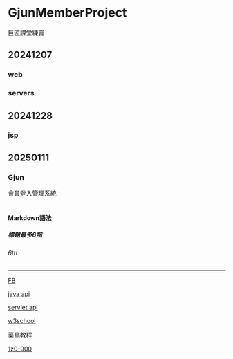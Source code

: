 # GjunMemberProject
巨匠課堂練習
## 20241207
### web
### servers
## 20241228
### jsp
## 20250111
### Gjun
會員登入管理系統<br><br>
#### Markdown語法<br>
##### 標題最多6階
###### 6th
<hr>

[FB](https://www.facebook.com/groups/3131636210312818)

[java api](https://docs.oracle.com/javase/8/docs/api/)

[servlet api](https://tomcat.apache.org/tomcat-5.5-doc/servletapi/index.html)

[w3school](https://www.w3schools.com/)

[菜鳥教程](https://www.runoob.com/)

[1z0-900](https://education.oracle.com/zh_TW/java-ee-7-application-developer/pexam_1Z0-900)

